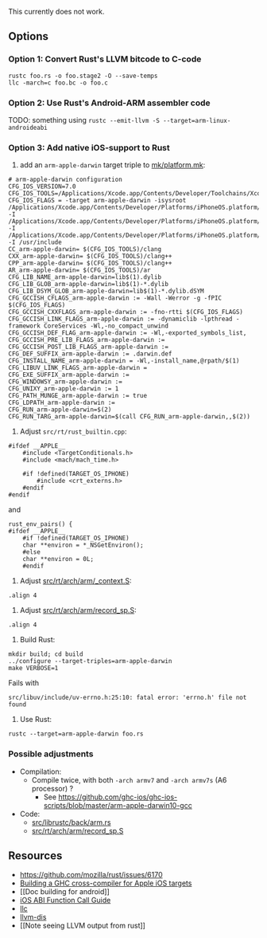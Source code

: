 This currently does not work.

## Options

### Option 1: Convert Rust's LLVM bitcode to C-code

```
rustc foo.rs -o foo.stage2 -O --save-temps
llc -march=c foo.bc -o foo.c
```

### Option 2: Use Rust's Android-ARM assembler code

TODO: something using `rustc --emit-llvm -S --target=arm-linux-androideabi`

### Option 3: Add native iOS-support to Rust

1. add an `arm-apple-darwin` target triple to [mk/platform.mk](https://github.com/mozilla/rust/blob/master/mk/platform.mk):
```
# arm-apple-darwin configuration
CFG_IOS_VERSION=7.0
CFG_IOS_TOOLS=/Applications/Xcode.app/Contents/Developer/Toolchains/XcodeDefault.xctoolchain/usr/bin/
CFG_IOS_FLAGS = -target arm-apple-darwin -isysroot /Applications/Xcode.app/Contents/Developer/Platforms/iPhoneOS.platform/Developer/SDKs/iPhoneOS$(CFG_IOS_VERSION).sdk/ -I /Applications/Xcode.app/Contents/Developer/Platforms/iPhoneOS.platform/Developer/SDKs/iPhoneOS$(CFG_IOS_VERSION).sdk/usr/include -I /Applications/Xcode.app/Contents/Developer/Platforms/iPhoneOS.platform/Developer/SDKs/iPhoneOS$(CFG_IOS_VERSION).sdk/usr/include/c++/4.2.1 -I /usr/include
CC_arm-apple-darwin= $(CFG_IOS_TOOLS)/clang
CXX_arm-apple-darwin= $(CFG_IOS_TOOLS)/clang++
CPP_arm-apple-darwin= $(CFG_IOS_TOOLS)/clang++
AR_arm-apple-darwin= $(CFG_IOS_TOOLS)/ar
CFG_LIB_NAME_arm-apple-darwin=lib$(1).dylib
CFG_LIB_GLOB_arm-apple-darwin=lib$(1)-*.dylib
CFG_LIB_DSYM_GLOB_arm-apple-darwin=lib$(1)-*.dylib.dSYM
CFG_GCCISH_CFLAGS_arm-apple-darwin := -Wall -Werror -g -fPIC $(CFG_IOS_FLAGS)
CFG_GCCISH_CXXFLAGS_arm-apple-darwin := -fno-rtti $(CFG_IOS_FLAGS)
CFG_GCCISH_LINK_FLAGS_arm-apple-darwin := -dynamiclib -lpthread -framework CoreServices -Wl,-no_compact_unwind 
CFG_GCCISH_DEF_FLAG_arm-apple-darwin := -Wl,-exported_symbols_list,
CFG_GCCISH_PRE_LIB_FLAGS_arm-apple-darwin :=
CFG_GCCISH_POST_LIB_FLAGS_arm-apple-darwin :=
CFG_DEF_SUFFIX_arm-apple-darwin := .darwin.def
CFG_INSTALL_NAME_arm-apple-darwin = -Wl,-install_name,@rpath/$(1)
CFG_LIBUV_LINK_FLAGS_arm-apple-darwin =
CFG_EXE_SUFFIX_arm-apple-darwin :=
CFG_WINDOWSY_arm-apple-darwin :=
CFG_UNIXY_arm-apple-darwin := 1
CFG_PATH_MUNGE_arm-apple-darwin := true
CFG_LDPATH_arm-apple-darwin :=
CFG_RUN_arm-apple-darwin=$(2)
CFG_RUN_TARG_arm-apple-darwin=$(call CFG_RUN_arm-apple-darwin,,$(2))
```
1. Adjust `src/rt/rust_builtin.cpp`:
```
#ifdef __APPLE__
    #include <TargetConditionals.h>
    #include <mach/mach_time.h>

    #if !defined(TARGET_OS_IPHONE)
        #include <crt_externs.h>
    #endif
#endif
```
and
```
rust_env_pairs() {
#ifdef __APPLE__
    #if !defined(TARGET_OS_IPHONE)
    char **environ = *_NSGetEnviron();
    #else
    char **environ = 0L;
    #endif
```
1. Adjust [src/rt/arch/arm/_context.S](https://github.com/mozilla/rust/blob/master/src/rt/arch/arm/_context.S):
```
.align 4
```
1. Adjust [src/rt/arch/arm/record_sp.S](https://github.com/mozilla/rust/blob/master/src/rt/arch/arm/record_sp.S):
```
.align 4
```


1. Build Rust:
```
mkdir build; cd build
../configure --target-triples=arm-apple-darwin
make VERBOSE=1
```

Fails with
```
src/libuv/include/uv-errno.h:25:10: fatal error: 'errno.h' file not found
```


1. Use Rust:
```
rustc --target=arm-apple-darwin foo.rs
```

### Possible adjustments

* Compilation:
  * Compile twice, with both `-arch armv7` and `-arch armv7s` (A6 processor) ?
    * See https://github.com/ghc-ios/ghc-ios-scripts/blob/master/arm-apple-darwin10-gcc
* Code:
  * [src/librustc/back/arm.rs](https://github.com/mozilla/rust/blob/master/src/librustc/back/arm.rs)
  * [src/rt/arch/arm/record_sp.S](https://github.com/mozilla/rust/blob/master/src/rt/arch/arm/record_sp.S)

## Resources

* https://github.com/mozilla/rust/issues/6170
* [Building a GHC cross-compiler for Apple iOS targets](http://ghc.haskell.org/trac/ghc/wiki/Building/CrossCompiling/iOS)
* [[Doc building for android]]
* [iOS ABI Function Call Guide](https://developer.apple.com/library/ios/documentation/Xcode/Conceptual/iPhoneOSABIReference/Articles/ARMv6FunctionCallingConventions.html)
* [llc](http://llvm.org/docs/CommandGuide/llc.html)
* [llvm-dis](http://llvm.org/docs/CommandGuide/llvm-dis.html)
* [[Note seeing LLVM output from rust]]